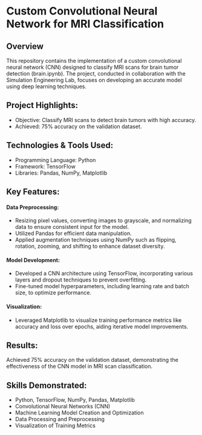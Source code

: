 # Custom Convolutional Neural Network for MRI Classification

## Overview
This repository contains the implementation of a custom convolutional neural network (CNN) designed to classify MRI scans for brain tumor detection (brain.ipynb). The project, conducted in collaboration with the Simulation Engineering Lab, focuses on developing an accurate model using deep learning techniques.

## Project Highlights:
* Objective: Classify MRI scans to detect brain tumors with high accuracy.
* Achieved: 75% accuracy on the validation dataset.

## Technologies & Tools Used:
* Programming Language: Python
* Framework: TensorFlow
* Libraries: Pandas, NumPy, Matplotlib

## Key Features:
#### Data Preprocessing:
* Resizing pixel values, converting images to grayscale, and normalizing data to ensure consistent input for the model.
* Utilized Pandas for efficient data manipulation.
* Applied augmentation techniques using NumPy such as flipping, rotation, zooming, and shifting to enhance dataset diversity.

#### Model Development:
* Developed a CNN architecture using TensorFlow, incorporating various layers and dropout techniques to prevent overfitting.
* Fine-tuned model hyperparameters, including learning rate and batch size, to optimize performance.

#### Visualization:
* Leveraged Matplotlib to visualize training performance metrics like accuracy and loss over epochs, aiding iterative model improvements.


## Results:
Achieved 75% accuracy on the validation dataset, demonstrating the effectiveness of the CNN model in MRI scan classification.


## Skills Demonstrated:
* Python, TensorFlow, NumPy, Pandas, Matplotlib
* Convolutional Neural Networks (CNN)
* Machine Learning Model Creation and Optimization
* Data Processing and Preprocessing
* Visualization of Training Metrics
